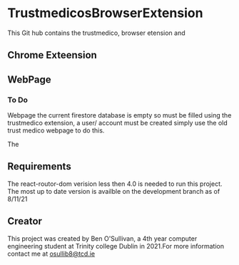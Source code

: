 # TrustmedicosBrowserExtension
This Git hub contains the trustmedico, browser etension and

## Chrome Exteension

## WebPage

### To Do
Webpage the current firestore database is empty so must be filled using the trustmedico extension, a user/ account must be created simply use the old trust medico webpage to do this. 

The 

## Requirements
The react-routor-dom verision less then 4.0 is needed to run this project. The most up to date version is availble on the development branch as of 8/11/21

## Creator
This project was created by Ben O'Sullivan, a 4th year computer engineering student at Trinity college Dublin in 2021.For more information contact me at osullib8@tcd.ie
